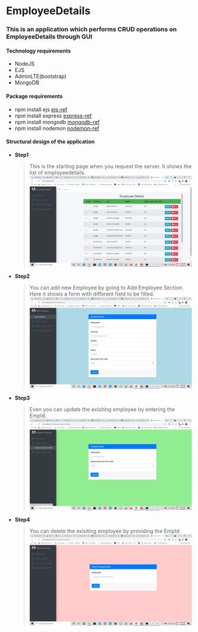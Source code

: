# EmployeeDetails

### This is an application which performs CRUD operations on EmployeeDetails through GUI

#### Technology requirements
- NodeJS
- EJS
- AdminLTE(bootstrap)
- MongoDB

#### Package requirements
- npm install ejs [ejs-ref](https://www.npmjs.com/package/ejs)
- npm install express [express-ref](https://www.npmjs.com/package/express)
- npm install mongodb [mongodb-ref](https://www.npmjs.com/package/mongodb)
- npm install nodemon [nodemon-ref](https://www.npmjs.com/package/nodemon)

#### Structural design of the application
- **Step1**
  > This is the starting page when you request the server.
  > It shows the list of employeedetails.
  ![](tutorial/step1.png)
- **Step2**
  > You can add new Employee by going to Add Employee Section.
  > Here it shows a form with different field to be filled.
  ![](tutorial/step2.png)
- **Step3**
  > Even you can update the exisiting employee by entering the EmpId. 
  ![](tutorial/step3.png)
- **Step4**
  > You can delete the exisiting employee by providing the EmpId.
  ![](tutorial/step4.png)

